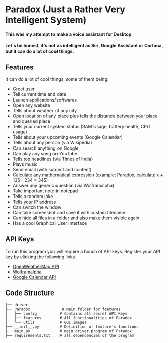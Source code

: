 # Paradox (Just a Rather Very Intelligent System)

#### This was my attempt to make a voice assistant for Desktop
#### Let's be honest, it's not as intelligent as Siri, Google Assistant or Cortana, but it can do a lot of cool things.


## Features



It can do a lot of cool things, some of them being:

- Greet user
- Tell current time and date
- Launch applications/softwares 
- Open any website
- Tells about weather of any city
- Open location of any place plus tells the distance between your place and queried place
- Tells your current system status (RAM Usage, battery health, CPU usage)
- Tells about your upcoming events (Google Calendar)
- Tells about any person (via Wikipedia)
- Can search anything on Google 
- Can play any song on YouTube
- Tells top headlines (via Times of India)
- Plays music
- Send email (with subject and content)
- Calculate any mathematical expression (example: Paradox, calculate x + 135 - 234 = 345)
- Answer any generic question (via Wolframalpha)
- Take important note in notepad
- Tells a random joke
- Tells your IP address
- Can switch the window
- Can take screenshot and save it with custom filename
- Can hide all files in a folder and also make them visible again
- Has a cool Graphical User Interface

## API Keys
To run this program you will require a bunch of API keys. Register your API key by clicking the following links

- [OpenWeatherMap API](https://openweathermap.org/api)
- [Wolframalpha](https://www.wolframalpha.com/)
- [Google Calendar API](https://developers.google.com/calendar/auth)
  

## Code Structure


    ├── driver
    ├── Paradox              # Main folder for features 
    │   ├── config          # Contains all secret API Keys
    │   ├── features        # All functionalities of Paradox 
    │   └── utils           # GUI images
    ├── __init__.py         # Definition of feature's functions
    ├── main.py             # main driver program of Paradox
    ├── requirements.txt    # all dependencies of the program



